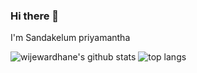 ### Hi there 👋


I'm Sandakelum priyamantha


![wijewardhane's github stats](https://github-readme-stats.vercel.app/api?username=hi-sandakelum) ![top langs](https://github-readme-stats.vercel.app/api/top-langs/?username=hi-sandakelum)
